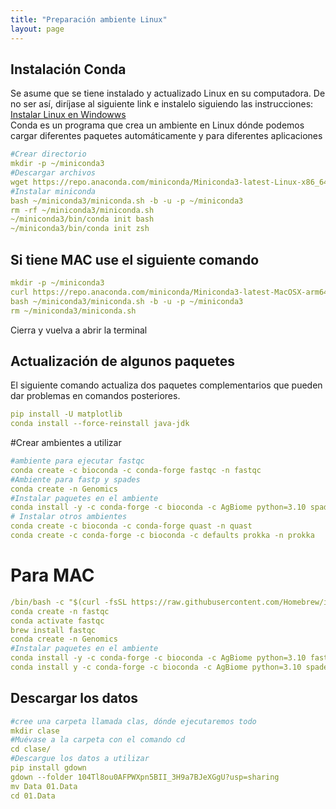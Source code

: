 ```yaml
---
title: "Preparación ambiente Linux"
layout: page
---
```


## Instalación Conda
<article>
Se asume que se tiene instalado y actualizado Linux en su computadora. De no ser así, diríjase al siguiente link e instalelo siguiendo las instrucciones: <a href="https://learn.microsoft.com/es-es/windows/wsl/install">Instalar Linux en Windowws </a> <br>
Conda es un programa que crea un ambiente en Linux dónde podemos cargar diferentes paquetes automáticamente y para diferentes aplicaciones
</article>

```yml
#Crear directorio
mkdir -p ~/miniconda3
#Descargar archivos
wget https://repo.anaconda.com/miniconda/Miniconda3-latest-Linux-x86_64.sh -O ~/miniconda3/miniconda.sh
#Instalar miniconda
bash ~/miniconda3/miniconda.sh -b -u -p ~/miniconda3
rm -rf ~/miniconda3/miniconda.sh
~/miniconda3/bin/conda init bash
~/miniconda3/bin/conda init zsh
```
## Si tiene MAC use el siguiente comando
```yml
mkdir -p ~/miniconda3
curl https://repo.anaconda.com/miniconda/Miniconda3-latest-MacOSX-arm64.sh -o ~/miniconda3/miniconda.sh
bash ~/miniconda3/miniconda.sh -b -u -p ~/miniconda3
rm ~/miniconda3/miniconda.sh
```
Cierra y vuelva a abrir la terminal

## Actualización de algunos paquetes

El siguiente comando actualiza dos paquetes complementarios que pueden dar problemas en comandos posteriores.

```yml
pip install -U matplotlib
conda install --force-reinstall java-jdk
```
#Crear ambientes a utilizar
```yml
#ambiente para ejecutar fastqc
conda create -c bioconda -c conda-forge fastqc -n fastqc
#Ambiente para fastp y spades
conda create -n Genomics
#Instalar paquetes en el ambiente
conda install -y -c conda-forge -c bioconda -c AgBiome python=3.10 spades fastp -n Genomics
# Instalar otros ambientes
conda create -c bioconda -c conda-forge quast -n quast
conda create -c conda-forge -c bioconda -c defaults prokka -n prokka
```
# Para MAC

```yml
/bin/bash -c "$(curl -fsSL https://raw.githubusercontent.com/Homebrew/install/HEAD/install.sh)"
conda create -n fastqc
conda activate fastqc
brew install fastqc
conda create -n Genomics
#Instalar paquetes en el ambiente
conda install -y -c conda-forge -c bioconda -c AgBiome python=3.10 fastp -n Genomics
conda install y -c conda-forge -c bioconda -c AgBiome python=3.10 spades -n Genomics
```
## Descargar los datos
```yml
#cree una carpeta llamada clas, dónde ejecutaremos todo
mkdir clase
#Muévase a la carpeta con el comando cd
cd clase/
#Descargue los datos a utilizar
pip install gdown
gdown --folder 104Tl8ou0AFPWXpn5BII_3H9a7BJeXGgU?usp=sharing 
mv Data 01.Data
cd 01.Data
```
